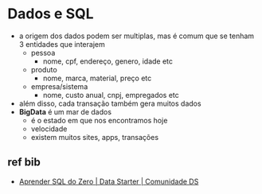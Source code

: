# Dados e SQL

- a origem dos dados podem ser multiplas, mas é comum que se tenham 3 entidades que interajem
    - pessoa
        - nome, cpf, endereço, genero, idade etc
    - produto
        - nome, marca, material, preço etc
    - empresa/sistema
        - nome, custo anual, cnpj, empregados etc
- além disso, cada transação também gera muitos dados
- **BigData** é um mar de dados
    - é o estado em que nos encontramos hoje
    - velocidade
    - existem muitos sites, apps, transações


## ref bib

- [Aprender SQL do Zero | Data Starter | Comunidade DS](https://www.youtube.com/watch?v=sQ8-wKgtu24)
